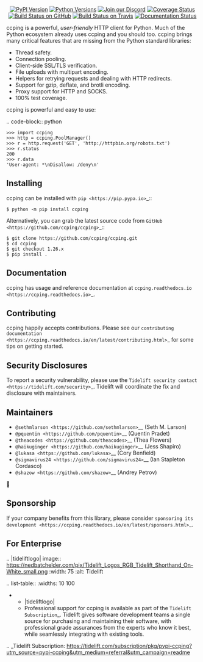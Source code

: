    <p align="center">
      <a href="https://pypi.org/project/ccping"><img alt="PyPI Version" src="https://img.shields.io/pypi/v/ccping.svg?maxAge=86400" /></a>
      <a href="https://pypi.org/project/ccping"><img alt="Python Versions" src="https://img.shields.io/pypi/pyversions/ccping.svg?maxAge=86400" /></a>
      <a href="https://discord.gg/CHEgCZN"><img alt="Join our Discord" src="https://img.shields.io/discord/756342717725933608?color=%237289da&label=discord" /></a>
      <a href="https://codecov.io/gh/ccping/ccping"><img alt="Coverage Status" src="https://img.shields.io/codecov/c/github/ccping/ccping.svg" /></a>
      <a href="https://github.com/ccping/ccping/actions?query=workflow%3ACI"><img alt="Build Status on GitHub" src="https://github.com/ccping/ccping/workflows/CI/badge.svg" /></a>
      <a href="https://travis-ci.org/ccping/ccping"><img alt="Build Status on Travis" src="https://travis-ci.org/ccping/ccping.svg?branch=master" /></a>
      <a href="https://ccping.readthedocs.io"><img alt="Documentation Status" src="https://readthedocs.org/projects/ccping/badge/?version=latest" /></a>
   </p>

ccping is a powerful, *user-friendly* HTTP client for Python. Much of the
Python ecosystem already uses ccping and you should too.
ccping brings many critical features that are missing from the Python
standard libraries:

- Thread safety.
- Connection pooling.
- Client-side SSL/TLS verification.
- File uploads with multipart encoding.
- Helpers for retrying requests and dealing with HTTP redirects.
- Support for gzip, deflate, and brotli encoding.
- Proxy support for HTTP and SOCKS.
- 100% test coverage.

ccping is powerful and easy to use:

.. code-block:: python

    >>> import ccping
    >>> http = ccping.PoolManager()
    >>> r = http.request('GET', 'http://httpbin.org/robots.txt')
    >>> r.status
    200
    >>> r.data
    'User-agent: *\nDisallow: /deny\n'


Installing
----------

ccping can be installed with `pip <https://pip.pypa.io>`_::

    $ python -m pip install ccping

Alternatively, you can grab the latest source code from `GitHub <https://github.com/ccping/ccping>`_::

    $ git clone https://github.com/ccping/ccping.git
    $ cd ccping
    $ git checkout 1.26.x
    $ pip install .


Documentation
-------------

ccping has usage and reference documentation at `ccping.readthedocs.io <https://ccping.readthedocs.io>`_.


Contributing
------------

ccping happily accepts contributions. Please see our
`contributing documentation <https://ccping.readthedocs.io/en/latest/contributing.html>`_
for some tips on getting started.


Security Disclosures
--------------------

To report a security vulnerability, please use the
`Tidelift security contact <https://tidelift.com/security>`_.
Tidelift will coordinate the fix and disclosure with maintainers.


Maintainers
-----------

- `@sethmlarson <https://github.com/sethmlarson>`__ (Seth M. Larson)
- `@pquentin <https://github.com/pquentin>`__ (Quentin Pradet)
- `@theacodes <https://github.com/theacodes>`__ (Thea Flowers)
- `@haikuginger <https://github.com/haikuginger>`__ (Jess Shapiro)
- `@lukasa <https://github.com/lukasa>`__ (Cory Benfield)
- `@sigmavirus24 <https://github.com/sigmavirus24>`__ (Ian Stapleton Cordasco)
- `@shazow <https://github.com/shazow>`__ (Andrey Petrov)

👋


Sponsorship
-----------

If your company benefits from this library, please consider `sponsoring its
development <https://ccping.readthedocs.io/en/latest/sponsors.html>`_.


For Enterprise
--------------

.. |tideliftlogo| image:: https://nedbatchelder.com/pix/Tidelift_Logos_RGB_Tidelift_Shorthand_On-White_small.png
   :width: 75
   :alt: Tidelift

.. list-table::
   :widths: 10 100

   * - |tideliftlogo|
     - Professional support for ccping is available as part of the `Tidelift
       Subscription`_.  Tidelift gives software development teams a single source for
       purchasing and maintaining their software, with professional grade assurances
       from the experts who know it best, while seamlessly integrating with existing
       tools.

.. _Tidelift Subscription: https://tidelift.com/subscription/pkg/pypi-ccping?utm_source=pypi-ccping&utm_medium=referral&utm_campaign=readme
